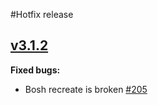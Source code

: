 #Hotfix release
## [v3.1.2](https://github.com/orange-cloudfoundry/cf-ops-automation/tree/v3.1.2)

**Fixed bugs:**

- Bosh recreate is broken [\#205](https://github.com/orange-cloudfoundry/cf-ops-automation/issues/205)
